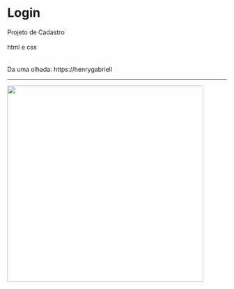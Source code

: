 # Login
  
Projeto de Cadastro
<br>
<br>
html e css 
<br>
<br>
<br>
Da uma olhada: https://henrygabriell
<br>
<hr>

<img width="450" src="!https://github.com/user-attachments/assets/776d7c70-93ec-4270-ab10-c464876edd3c">






